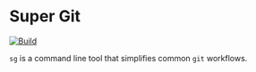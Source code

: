 # Super Git

[![Build](https://github.com/Gerixmus/sg/actions/workflows/build.yml/badge.svg)](https://github.com/Gerixmus/sg/actions/workflows/build.yml)

`sg` is a command line tool that simplifies common `git` workflows.